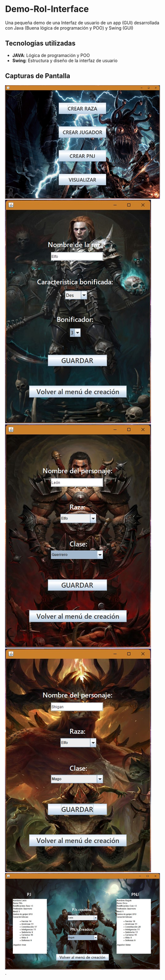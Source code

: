 # Demo-Rol-Interface
Una pequeña demo de una Interfaz de usuario de un app (GUI) desarrollada con Java (Buena lógica de programación y POO) y Swing (GUI)

## Tecnologías utilizadas
- **JAVA**: Lógica de programación y POO
- **Swing**: Estructura y diseño de la interfaz de usuario

## Capturas de Pantalla
![Pantalla principal](Media/RolPrincipal.jpg)
![Pantalla principal](Media/RolRaza.jpg)
![Pantalla principal](Media/RolPj.jpg)
![Pantalla principal](Media/RolPnj.jpg)
![Pantalla principal](Media/RolVisualizar.jpg).
